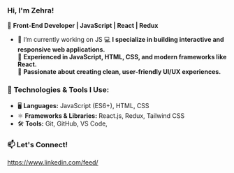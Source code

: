 ###  Hi, I'm Zehra!  

🚀 **Front-End Developer | JavaScript | React | Redux**  
- 🔭 I’m currently working on JS
💻 **I specialize in building interactive and responsive web applications.**  
🌟 **Experienced in JavaScript, HTML, CSS, and modern frameworks like React.**  
🎨 **Passionate about creating clean, user-friendly UI/UX experiences.**  

### 🔧 **Technologies & Tools I Use:**  
- 🖥 **Languages:** JavaScript (ES6+), HTML, CSS  
- ⚛ **Frameworks & Libraries:** React.js, Redux, Tailwind CSS  
- 🛠 **Tools:** Git, GitHub, VS Code, 

### 📫 **Let's Connect!**  
https://www.linkedin.com/feed/

